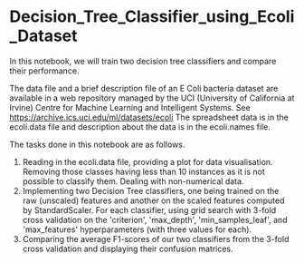 # Decision_Tree_Classifier_using_Ecoli_Dataset

In this notebook, we will train two decision tree classifiers and compare their performance.

The data file and a brief description file of an E Coli bacteria dataset are available in a web repository managed by
the UCI (University of California at Irvine) Centre for Machine Learning and Intelligent Systems. See https://archive.ics.uci.edu/ml/datasets/ecoli
The spreadsheet data is in the ecoli.data file and description about the data is in the ecoli.names file.

The tasks done in this notebook are as follows.
1. Reading in the ecoli.data file, providing a plot for data visualisation. Removing those classes having less than 10 instances as it is not
   possible to classify them. Dealing with non-numerical data. 
2. Implementing two Decision Tree classifiers, one being trained on the raw (unscaled) features and another on the scaled features computed by StandardScaler.
   For each classifier, using grid search with 3-fold cross validation on the 'criterion', 'max_depth', 'min_samples_leaf', and 'max_features' hyperparameters (with three values for each).
3. Comparing the average F1-scores of our two classifiers from the 3-fold cross validation and displaying their confusion matrices.
